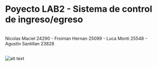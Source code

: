 
# Poyecto LAB2 - Sistema de control de ingreso/egreso
</br>
Nicolas Maciel 24290 - Froiman Hernan 25099 - Luca Monti 25548 - Agustín Santillan 23828
</br>
</br>

![alt text](https://raw.githubusercontent.com/nicoamaciel/LAB2---PROYECTO/main/readme.png)
